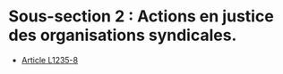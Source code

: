 # Sous-section 2 : Actions en justice des organisations syndicales.

* [Article L1235-8](./LEGIARTI000006901149.md)
